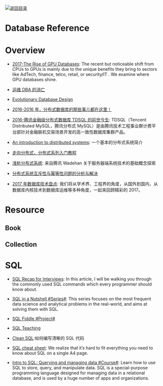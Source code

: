 [![返回目录](https://parg.co/UGo)](https://github.com/wxyyxc1992/Awesome-Links)

# Database Reference

# Overview

* [2017-The Rise of GPU Databases](https://parg.co/UZc): The recent but noticeable shift from CPUs to GPUs is mainly due to the unique benefits they bring to sectors like AdTech, finance, telco, retail, or security/IT . We examine where GPU databases shine.

- [运维 DBA 的消亡](https://dbarobin.com/2016/03/20/withering-away-of-dba/)

- [Evolutionary Database Design](http://martinfowler.com/articles/evodb.html)

* [2016-2016 年，分布式数据库的那些事儿都在这里！](https://parg.co/b1g)

* [2016-腾讯金融级分布式数据库 TDSQL 的前世今生](http://blog.csdn.net/test_soy/article/details/53259136): TDSQL（Tencent Distributed MySQL，腾讯分布式 MySQL）是由腾讯技术工程事业群计费平台部针对金融联机交易场景开发的高一致性数据库集群产品。

- [An introduction to distributed systems](https://github.com/aphyr/distsys-class): 一个基本的分布式系统简介

- [走向分布式，分布式系列入门教程](http://dcaoyuan.github.io/papers/pdfs/Scalability.pdf)

- [浅析分布式系统](http://wetest.qq.com/lab/view/203.html?from=content_toutiao): 来自腾讯 Wadehan 关于服务器端系统技术的基础概念探索

- [分布式系统互斥性与幂等性问题的分析与解决 ](http://blog.csdn.net/zdy0_2004/article/details/52760404)

- [2017 年数据库技术盘点](https://cloud.tencent.com/developer/article/1042652): 我们将从学术界、工程界的角度，从国外到国内，从数据库内核技术到数据库运维等多种角度，一起来回顾精彩的 2017。

# Resource

## Book

## Collection

# SQL

* [SQL Recap for Interviews](https://parg.co/bBs): In this article, I will be walking you through the commonly used SQL commands which every programmer should know about.

* [SQL in a Nutshell #Series#](https://parg.co/U31): This series focuses on the most frequent data science and analytical problems in the real-world, and aims at solving them with SQL.

* [SQL Fiddle #Project#](http://sqlfiddle.com/)

* [SQL Teaching](https://www.sqlteaching.com/)

* [Clean SQL](http://jonathansacramento.com/posts/20161119_clean_sql.html):如何编写清晰的 SQL 代码

* [SQL cheat sheet](https://zeroturnaround.com/rebellabs/sql-cheat-sheet/): We realize that it’s hard to fit everything you need to know about SQL on a single A4 page.

* [Intro to SQL: Querying and managing data #Course#](https://parg.co/Uxe): Learn how to use SQL to store, query, and manipulate data. SQL is a special-purpose programming language designed for managing data in a relational database, and is used by a huge number of apps and organizations.
